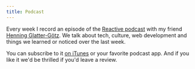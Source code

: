```yaml
---
title: Podcast
---
```


Every week I record an episode of the [Reactive podcast](http://reactive.audio) with my friend
[Henning Glatter-Götz](https://twitter.com/hglattergotz). We talk about tech, culture, web development and things we
learned or noticed over the last week.

You can subscribe to it <a href="https://itunes.apple.com/de/podcast/reactive/id1020286000?l=en&mt=2">on iTunes</a> or
your favorite podcast app. And if you like it we'd be thrilled if you'd leave a review.
